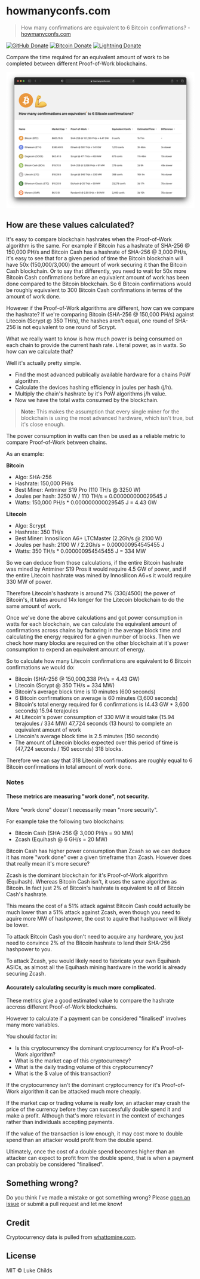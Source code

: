 # howmanyconfs.com

> How many confirmations are equivalent to 6 Bitcoin confirmations? - [howmanyconfs.com](https://howmanyconfs.com)

[![GitHub Donate](https://badgen.net/badge/GitHub/Sponsor/D959A7?icon=github)](https://github.com/sponsors/lukechilds)
[![Bitcoin Donate](https://badgen.net/badge/Bitcoin/Donate/F19537?icon=bitcoin)](https://blockstream.info/address/3Luke2qRn5iLj4NiFrvLBu2jaEj7JeMR6w)
[![Lightning Donate](https://badgen.net/badge/Lightning/Donate/F6BC41?icon=bitcoin-lightning)](https://tippin.me/@lukechilds?refurl=github.com/lukechilds/docker-electrumx)

Compare the time required for an equivalent amount of work to be completed between different Proof-of-Work blockchains.

[![](/screenshot.png)](https://howmanyconfs.com)

## How are these values calculated?

It's easy to compare blockchain hashrates when the Proof-of-Work algorithm is the same. For example if Bitcoin has a hashrate of SHA-256 @ 150,000 PH/s and Bitcoin Cash has a hashrate of SHA-256 @ 3,000 PH/s, it's easy to see that for a given period of time the Bitcoin blockchain will have 50x (150,000/3,000) the amount of work securing it than the Bitcoin Cash blockchain. Or to say that differently, you need to wait for 50x more Bitcoin Cash confirmations before an equivalent amount of work has been done compared to the Bitcoin blockchain. So 6 Bitcoin confirmations would be roughly equivalent to 300 Bitcoin Cash confirmations in terms of the amount of work done.

However if the Proof-of-Work algorithms are different, how can we compare the hashrate? If we're comparing Bitcoin (SHA-256 @ 150,000 PH/s) against Litecoin (Scrypt @ 350 TH/s), the hashes aren't equal, one round of SHA-256 is not equivalent to one round of Scrypt.

What we really want to know is how much power is being consumed on each chain to provide the current hash rate. Literal power, as in watts. So how can we calculate that?

Well it's actually pretty simple.

- Find the most advanced publically available hardware for a chains PoW algorithm.
- Calculate the devices hashing efficiency in joules per hash (j/h).
- Multiply the chain's hashrate by it's PoW algorithms j/h value.
- Now we have the total watts consumed by the blockchain.

> **Note:** This makes the assumption that every single miner for the blockchain is using the most advanced hardware, which isn't true, but it's close enough.

The power consumption in watts can then be used as a reliable metric to compare Proof-of-Work between chains.

As an example:

**Bitcoin**

- Algo: SHA-256
- Hashrate: 150,000 PH/s
- Best Miner: Antminer S19 Pro (110 TH/s @ 3250 W)
- Joules per hash: 3250 W / 110 TH/s = 0.000000000029545 J
- Watts: 150,000 PH/s * 0.000000000029545 J = 4.43 GW

**Litecoin**

- Algo: Scrypt
- Hashrate: 350 TH/s
- Best Miner: Innosilicon A6+ LTCMaster (2.2Gh/s @ 2100 W)
- Joules per hash: 2100 W / 2.2Gh/s = 0.000000954545455 J
- Watts: 350 TH/s * 0.000000954545455 J = 334 MW

So we can deduce from those calculations, if the entire Bitcoin hashrate was mined by Antminer S19 Pros it would require 4.5 GW of power, and if the entire Litecoin hashrate was mined by Innosilicon A6+s it would require 330 MW of power.

Therefore Litecoin's hashrate is around 7% (330/4500) the power of Bitcoin's, it takes around 14x longer for the Litecoin blockchain to do the same amount of work.

Once we've done the above calculations and got power consumption in watts for each blockchain, we can calculate the equivalent amount of confirmations across chains by factoring in the average block time and calculating the energy required for a given number of blocks. Then we check how many blocks are required on the other blockchain at it's power consumption to expend an equivalent amount of energy.

So to calculate how many Litecoin confirmations are equivalent to 6 Bitcoin confirmations we would do:

- Bitcoin (SHA-256 @ 150,000,338 PH/s = 4.43 GW)
- Litecoin (Scrypt @ 350 TH/s = 334 MW)
- Bitcoin's average block time is 10 minutes (600 seconds)
- 6 Bitcoin confirmations on average is 60 minutes (3,600 seconds)
- Bitcoin's total energy required for 6 confirmations is (4.43 GW * 3,600 seconds) 15.94 terajoules
- At Litecoin's power consumption of 330 MW it would take (15.94 terajoules / 334 MW) 47,724 seconds (13 hours) to complete an equivalent amount of work
- Litecoin's average block time is 2.5 minutes (150 seconds)
- The amount of Litecoin blocks expected over this period of time is (47,724 seconds / 150 seconds) 318 blocks.

Therefore we can say that 318 Litecoin confirmations are roughly equal to 6 Bitcoin confirmations in total amount of work done.

### Notes

#### These metrics are measuring "work done", not security.

More "work done" doesn't necessarily mean "more security".

For example take the following two blockchains:

- Bitcoin Cash (SHA-256 @ 3,000 PH/s = 90 MW)
- Zcash (Equihash @ 6 GH/s = 20 MW)

Bitcoin Cash has higher power consumption than Zcash so we can deduce it has more "work done" over a given timeframe than Zcash.  However does that really mean it's more secure?

Zcash is the dominant blockchain for it's Proof-of-Work algorithm (Equihash). Whereas Bitcoin Cash isn't, it uses the same algorithm as Bitcoin. In fact just 2% of Bitcoin's hashrate is equivalent to all of Bitcoin Cash's hashrate.

This means the cost of a 51% attack against Bitcoin Cash could actually be much lower than a 51% attack against Zcash, even though you need to aquire more MW of hashpower, the cost to aquire that hashpower will likely be lower.

To attack Bitcoin Cash you don't need to acquire any hardware, you just need to convince 2% of the Bitcoin hashrate to lend their SHA-256 hashpower to you.

To attack Zcash, you would likely need to fabricate your own Equihash ASICs, as almost all the Equihash mining hardware in the world is already securing Zcash.

#### Accurately calculating security is much more complicated.

These metrics give a good estimated value to compare the hashrate accross different Proof-of-Work blockchains.

However to calculate if a payment can be considered "finalised" involves many more variables.

You should factor in:

- Is this cryptocurrency the dominant cryptocurrency for it's Proof-of-Work algorithm?
- What is the market cap of this cryptocurrency?
- What is the daily trading volume of this cryptocurrency?
- What is the $ value of this transaction?

If the cryptocurrency isn't the dominant cryptocurrency for it's Proof-of-Work algorithm it can be attacked much more cheaply.

If the market cap or trading volume is really low, an attacker may crash the price of the currency before they can successfully double spend it and make a profit. Although that's more relevant in the context of exchanges rather than individuals accepting payments.

If the value of the transaction is low enough, it may cost more to double spend than an attacker would profit from the double spend.

Ultimately, once the cost of a double spend becomes higher than an attacker can expect to profit from the double spend, that is when a payment can probably be considered "finalised".

## Something wrong?

Do you think I've made a mistake or got something wrong? Please [open an issue](https://github.com/lukechilds/howmanyconfs.com/issues/new) or submit a pull request and let me know!

## Credit

Cryptocurrency data is pulled from [whattomine.com](https://whattomine.com/).

## License

MIT © Luke Childs
